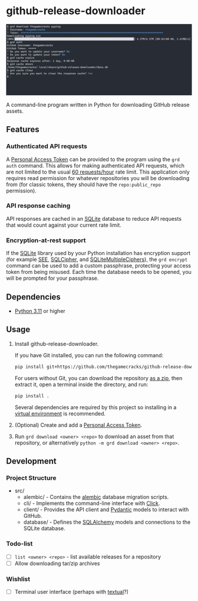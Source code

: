 # github-release-downloader

![A demonstration of the program in bash](/images/demo-2023-03-15.png)

A command-line program written in Python for downloading GitHub release assets.

## Features

### Authenticated API requests

A [Personal Access Token] can be provided to the program using the `grd auth`
command. This allows for making authenticated API requests, which are not
limited to the usual [60 requests/hour] rate limit. This application only
requires read permission for whatever repositories you will be downloading
from (for classic tokens, they should have the `repo:public_repo` permission).

[Personal Access Token]: https://github.com/settings/tokens
[60 requests/hour]: https://docs.github.com/en/rest/overview/resources-in-the-rest-api#rate-limiting

### API response caching

API responses are cached in an [SQLite] database to reduce API requests that
would count against your current rate limit.

[SQLite]: https://sqlite.org/index.html

### Encryption-at-rest support

If the [SQLite] library used by your Python installation has encryption support
(for example [SEE], [SQLCipher], and [SQLiteMultipleCiphers]), the `grd encrypt`
command can be used to add a custom passphrase, protecting your access token from
being misused. Each time the database needs to be opened, you will be prompted
for your passphrase.

[SEE]: https://sqlite.org/see/doc/release/www/readme.wiki
[SQLCipher]: https://github.com/sqlcipher/sqlcipher
[SQLiteMultipleCiphers]: https://github.com/utelle/SQLite3MultipleCiphers/

## Dependencies

- [Python 3.11] or higher

[Python 3.11]: https://www.python.org/downloads/

## Usage

1. Install github-release-downloader.

   If you have Git installed, you can run the following command:

   ```sh
   pip install git+https://github.com/thegamecracks/github-release-downloader
   ```

   For users without Git, you can download the repository [as a zip], then
   extract it, open a terminal inside the directory, and run:

   ```sh
   pip install .
   ```

   Several dependencies are required by this project so installing in
   a [virtual environment] is recommended.

2. (Optional) Create and add a [Personal Access Token](#authenticated-api-requests).

3. Run `grd download <owner> <repo>` to download an asset from that repository,
   or alternatively `python -m grd download <owner> <repo>`.

[as a zip]: https://github.com/thegamecracks/github-release-downloader/archive/refs/heads/main.zip
[virtual environment]: https://docs.python.org/3/library/venv.html

## Development

### Project Structure

- src/
   - alembic/ - Contains the [alembic] database migration scripts.
   - cli/ - Implements the command-line interface with [Click].
   - client/ - Provides the API client and [Pydantic] models to interact with GitHub.
   - database/ - Defines the [SQLAlchemy] models and connections to the SQLite database.

[alembic]: https://alembic.sqlalchemy.org/
[Click]: https://click.palletsprojects.com/
[Pydantic]: https://docs.pydantic.dev/
[SQLAlchemy]: https://docs.sqlalchemy.org/en/20/

### Todo-list

- [ ] `list <owner> <repo>` - list available releases for a repository
- [ ] Allow downloading tar/zip archives

### Wishlist

- [ ] Terminal user interface (perhaps with [textual]?)

[textual]: https://github.com/Textualize/textual
